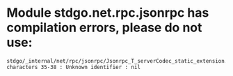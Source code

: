 # Module stdgo.net.rpc.jsonrpc has compilation errors, please do not use:
```
stdgo/_internal/net/rpc/jsonrpc/Jsonrpc_T_serverCodec_static_extension.hx:20: characters 35-38 : Unknown identifier : nil

```

